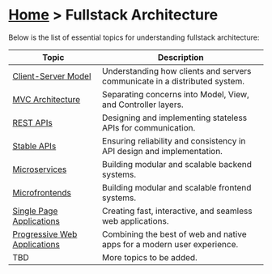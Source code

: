 # [Home](../) > Fullstack Architecture

Below is the list of essential topics for understanding fullstack architecture:

| Topic                          | Description                                                                 |
|--------------------------------|-----------------------------------------------------------------------------|
| [Client-Server Model](./client-server) | Understanding how clients and servers communicate in a distributed system. |
| [MVC Architecture](./mvc)      | Separating concerns into Model, View, and Controller layers.               |
| [REST APIs](./rest-apis)       | Designing and implementing stateless APIs for communication.               |
| [Stable APIs](./stable-apis)   | Ensuring reliability and consistency in API design and implementation.     |
| [Microservices](./microservices) | Building modular and scalable backend systems.                             |
| [Microfrontends](./microfrontends) | Building modular and scalable frontend systems.                             |
| [Single Page Applications](./spas) | Creating fast, interactive, and seamless web applications.                |
| [Progressive Web Applications](./pwas) | Combining the best of web and native apps for a modern user experience.    |
| TBD                            | More topics to be added.                                                   |
